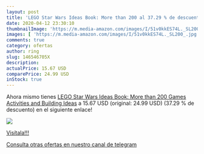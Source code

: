 ```yaml
---
layout: post
title: 'LEGO Star Wars Ideas Book: More than 200 al 37.29 % de descuento'
date: 2020-04-12 23:30:10
thumbnailImage: 'https://m.media-amazon.com/images/I/51v0kkES74L._SL200_.jpg'
images: [ 'https://m.media-amazon.com/images/I/51v0kkES74L._SL200_.jpg' ]
comments: true
category: ofertas
author: ring
slug: 146546705X
description:
actualPrice: 15.67 USD
comparePrice: 24.99 USD
inStock: true
---
```


Ahora mismo tienes [LEGO Star Wars Ideas Book: More than 200 Games  Activities  and Building Ideas](https://www.amazon.com/dp/146546705X/?tag=redken08-20) a 15.67 USD (original: 24.99 USD) (37.29 %  de descuento) en el siguiente enlace!

[![](https://m.media-amazon.com/images/I/51v0kkES74L._SL200_.jpg)](https://www.amazon.com/dp/146546705X/?tag=redken08-20)

[Visítala!!!](https://www.amazon.com/dp/146546705X/?tag=redken08-20)

[Consulta otras ofertas en nuestro canal de telegram](https://t.me/s/ofertas25)
